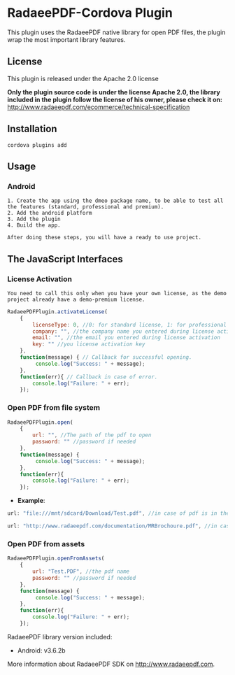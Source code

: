 # RadaeePDF-Cordova Plugin

This plugin uses the RadaeePDF native library for open PDF files, the plugin wrap the most important library features.
    
## License

This plugin is released under the Apache 2.0 license

**Only the plugin source code is under the license Apache 2.0, the library included in the plugin follow the license of his owner, please check it on:**
http://www.radaeepdf.com/ecommerce/technical-specification

## Installation

    cordova plugins add 
    
## Usage

### Android

	1. Create the app using the dmeo package name, to be able to test all the features (standard, professional and premium).
	2. Add the android platform
	3. Add the plugin
	4. Build the app.
	
	After doing these steps, you will have a ready to use project.

## The JavaScript Interfaces

### License Activation

	You need to call this only when you have your own license, as the demo project already have a demo-premium license.

```javascript
RadaeePDFPlugin.activateLicense(
	{
		licenseType: 0, //0: for standard license, 1: for professional license, 2: for premium license
		company: "", //the company name you entered during license activation
		email: "", //the email you entered during license activation
		key: "" //you license activation key
	},
	function(message) { // Callback for successful opening.
		 console.log("Success: " + message);
	},
	function(err){ // Callback in case of error.
		console.log("Failure: " + err);
	});
```

### Open PDF from file system

```javascript
RadaeePDFPlugin.open(
	{
		url: "", //The path of the pdf to open
		password: "" //password if needed
	},
	function(message) {
		 console.log("Success: " + message);
	},
	function(err){
		console.log("Failure: " + err);
    });
```

- **Example**:

```javascript
url: "file:///mnt/sdcard/Download/Test.pdf", //in case of pdf is in the device file system
```

```javascript
url: "http://www.radaeepdf.com/documentation/MRBrochoure.pdf", //in case of pdf is on a remote server
```

### Open PDF from assets

```javascript
RadaeePDFPlugin.openFromAssets(
	{
		url: "Test.PDF", //the pdf name
		password: "" //password if needed
	},
	function(message) {
		 console.log("Success: " + message);
	},
	function(err){
		console.log("Failure: " + err);
    });
```

RadaeePDF library version included:
- Android: v3.6.2b

More information about RadaeePDF SDK on http://www.radaeepdf.com.
